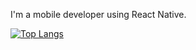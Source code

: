 I'm a mobile developer using React Native.


[![Top Langs](https://github-readme-stats.vercel.app/api/top-langs/?username=nvtc98&layout=compact&theme=calm)](https://github.com/anuraghazra/github-readme-stats)

<!---
nvtc98/nvtc98 is a ✨ special ✨ repository because its `README.md` (this file) appears on your GitHub profile.
You can click the Preview link to take a look at your changes.
--->
